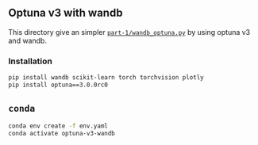 ## Optuna v3 with wandb

This directory give an simpler [`part-1/wandb_optuna.py`](../part-1/wandb_optuna.py) by using optuna v3 and wandb.

### Installation

```bash
pip install wandb scikit-learn torch torchvision plotly
pip install optuna==3.0.0rc0
```

## `conda`

```bash
conda env create -f env.yaml
conda activate optuna-v3-wandb
```
